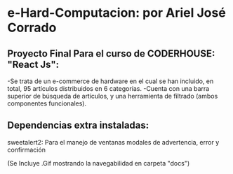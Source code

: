# e-Hard-Computacion: por Ariel José Corrado


## Proyecto Final Para el curso de CODERHOUSE: "React Js":

-Se trata de un e-commerce de hardware en el cual se han incluido, en total, 95 artículos distribuidos en 6 categorías.
-Cuenta con una barra superior de búsqueda de artículos, y una herramienta de filtrado (ambos componentes funcionales).


## Dependencias extra instaladas:

sweetalert2: Para el manejo de ventanas modales de advertencia, error y confirmación
 



(Se Incluye .Gif mostrando la navegabilidad en carpeta "docs")  